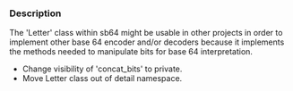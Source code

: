 ### Description
The 'Letter' class within sb64 might be usable in other projects in order to implement other base 64 encoder and/or decoders because it implements the methods needed to manipulate bits for base 64 interpretation.

- Change visibility of 'concat_bits' to private.
- Move Letter class out of detail namespace.